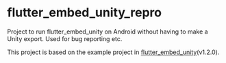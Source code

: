 # flutter_embed_unity_repro
Project to run flutter_embed_unity on Android without having to make a Unity export.
Used for bug reporting etc.

This project is based on the example project in [flutter_embed_unity](https://github.com/learntoflutter/flutter_embed_unity)(v1.2.0).
